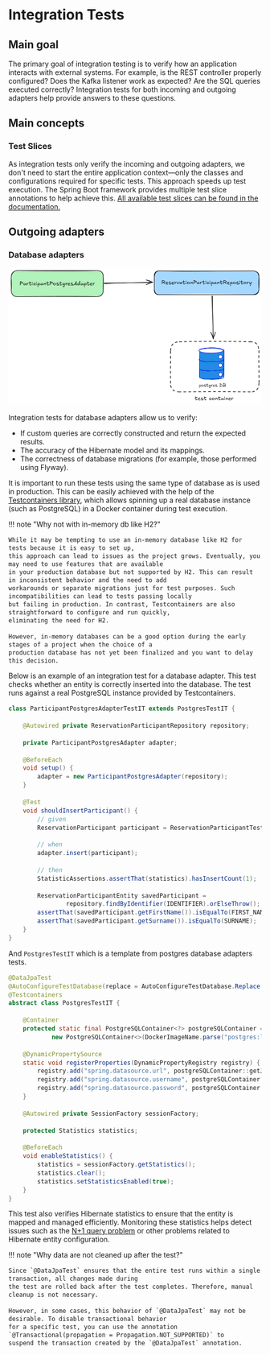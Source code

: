 # Integration Tests

## Main goal

The primary goal of integration testing is to verify how an application interacts with external systems. 
For example, is the REST controller properly configured? Does the Kafka listener work as expected? Are the SQL 
queries executed correctly? Integration tests for both incoming and outgoing adapters help provide answers 
to these questions.

## Main concepts

### Test Slices

As integration tests only verify the incoming and outgoing adapters, we don't need to start the entire application 
context—only the classes and configurations required for specific tests. This approach speeds up test execution. 
The Spring Boot framework provides multiple test slice annotations to help achieve this. 
[All available test slices can be found in the documentation.](https://docs.spring.io/spring-boot/appendix/test-auto-configuration/slices.html)

## Outgoing adapters

### Database adapters

![database adapter test diagram](db_adapter_test.png)

Integration tests for database adapters allow us to verify:

- If custom queries are correctly constructed and return the expected results.
- The accuracy of the Hibernate model and its mappings.
- The correctness of database migrations (for example, those performed using Flyway).

It is important to run these tests using the same type of database as is used in production. 
This can be easily achieved with the help of the [Testcontainers library](https://testcontainers.com/), 
which allows spinning up a real database instance (such as PostgreSQL) in a Docker container during test execution.

!!! note "Why not with in-memory db like H2?"

    While it may be tempting to use an in-memory database like H2 for tests because it is easy to set up, 
    this approach can lead to issues as the project grows. Eventually, you may need to use features that are available 
    in your production database but not supported by H2. This can result in inconsistent behavior and the need to add 
    workarounds or separate migrations just for test purposes. Such incompatibilities can lead to tests passing locally 
    but failing in production. In contrast, Testcontainers are also straightforward to configure and run quickly, 
    eliminating the need for H2.  

    However, in-memory databases can be a good option during the early stages of a project when the choice of a 
    production database has not yet been finalized and you want to delay this decision.


Below is an example of an integration test for a database adapter. This test checks whether an entity is correctly 
inserted into the database. The test runs against a real PostgreSQL instance provided by Testcontainers.

```java
class ParticipantPostgresAdapterTestIT extends PostgresTestIT {

    @Autowired private ReservationParticipantRepository repository;

    private ParticipantPostgresAdapter adapter;

    @BeforeEach
    void setup() {
        adapter = new ParticipantPostgresAdapter(repository);
    }

    @Test
    void shouldInsertParticipant() {
        // given
        ReservationParticipant participant = ReservationParticipantTestFactory.create();

        // when
        adapter.insert(participant);

        // then
        StatisticAssertions.assertThat(statistics).hasInsertCount(1);
        
        ReservationParticipantEntity savedParticipant =
                repository.findByIdentifier(IDENTIFIER).orElseThrow();
        assertThat(savedParticipant.getFirstName()).isEqualTo(FIRST_NAME);
        assertThat(savedParticipant.getSurname()).isEqualTo(SURNAME);
    }
}
```

And `PostgresTestIT` which is a template from postgres database adapters tests.

```java
@DataJpaTest
@AutoConfigureTestDatabase(replace = AutoConfigureTestDatabase.Replace.NONE)
@Testcontainers
abstract class PostgresTestIT {

    @Container
    protected static final PostgreSQLContainer<?> postgreSQLContainer =
            new PostgreSQLContainer<>(DockerImageName.parse("postgres:latest"));

    @DynamicPropertySource
    static void registerProperties(DynamicPropertyRegistry registry) {
        registry.add("spring.datasource.url", postgreSQLContainer::getJdbcUrl);
        registry.add("spring.datasource.username", postgreSQLContainer::getUsername);
        registry.add("spring.datasource.password", postgreSQLContainer::getPassword);
    }

    @Autowired private SessionFactory sessionFactory;

    protected Statistics statistics;

    @BeforeEach
    void enableStatistics() {
        statistics = sessionFactory.getStatistics();
        statistics.clear();
        statistics.setStatisticsEnabled(true);
    }
}
```

This test also verifies Hibernate statistics to ensure that the entity is mapped and managed efficiently. 
Monitoring these statistics helps detect issues such as the [N+1 query problem](https://vladmihalcea.com/n-plus-1-query-problem/)
or other problems related to Hibernate entity configuration.

!!! note "Why data are not cleaned up after the test?"

    Since `@DataJpaTest` ensures that the entire test runs within a single transaction, all changes made during 
    the test are rolled back after the test completes. Therefore, manual cleanup is not necessary.

    However, in some cases, this behavior of `@DataJpaTest` may not be desirable. To disable transactional behavior 
    for a specific test, you can use the annotation `@Transactional(propagation = Propagation.NOT_SUPPORTED)` to 
    suspend the transaction created by the `@DataJpaTest` annotation.